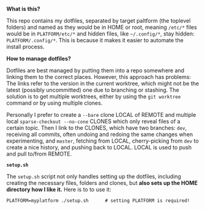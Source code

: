 **What is this?**

This repo contains my dotfiles, separated by target paltform (the
toplevel folders) and named as they would be in HOME or root, meaning
`/etc/*` files would be in `PLATFORM/etc/*` and hidden files, like
`~/.config/*`, stay hidden: `PLATFORM/.config/*`. This is because it
makes it easier to automate the install process.

**How to manage dotfiles?**

Dotfiles are best managed by putting them into a repo somewhere and
linking them to the correct places. However, this approach has problems:
The links refer to the version in the current worktree, which might not
be the latest (possibly uncommitted) one due to branching or stashing.
The solution is to get multiple worktrees, either by using the `git
worktree` command or by using multiple clones.

Personally I prefer to create a `--bare` clone LOCAL of REMOTE and
multiple local `sparse-checkout --no-cone` CLONES which only reveal
files of a certain topic. Then I link to the CLONES, which have two
branches: `dev`, receiving all commits, often undoing and redoing the
same changes when experimenting, and `master`, fetching from LOCAL,
cherry-picking from `dev` to create a nice history, and pushing
back to LOCAL. LOCAL is used to push and pull to/from REMOTE.

**`setup.sh`**

The `setup.sh` script not only handles setting up the dotfiles,
including creating the necessary files, folders and clones, but **also
sets up the HOME directory how I like it.** Here is to to use it:

~~~
PLATFORM=myplatform ./setup.sh      # setting PLATFORM is required!
~~~
